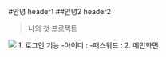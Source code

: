 #안녕 header1
##안녕2 header2
>나의 첫 프로젝트
<img src="https://i.namu.wiki/i/WkPZlLjf0g5i_o4r5j08iC9l29cT-RDp6jc1oQsheTjeVW_hJ31K2Qt_JV6PzSqR0DhsCWkWm8IxM7e-HNKBdQ.webp">
1. 로그인 기능
   -아이디 :
   -패스워드 :
2. 메인화면
   
